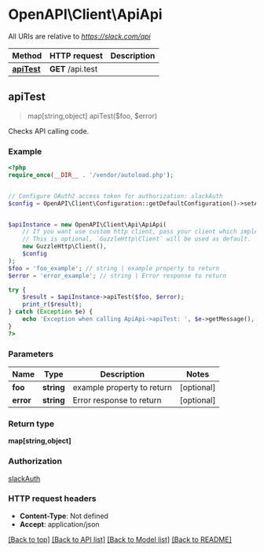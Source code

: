 # OpenAPI\Client\ApiApi

All URIs are relative to *https://slack.com/api*

Method | HTTP request | Description
------------- | ------------- | -------------
[**apiTest**](ApiApi.md#apiTest) | **GET** /api.test | 



## apiTest

> map[string,object] apiTest($foo, $error)



Checks API calling code.

### Example

```php
<?php
require_once(__DIR__ . '/vendor/autoload.php');


// Configure OAuth2 access token for authorization: slackAuth
$config = OpenAPI\Client\Configuration::getDefaultConfiguration()->setAccessToken('YOUR_ACCESS_TOKEN');


$apiInstance = new OpenAPI\Client\Api\ApiApi(
    // If you want use custom http client, pass your client which implements `GuzzleHttp\ClientInterface`.
    // This is optional, `GuzzleHttp\Client` will be used as default.
    new GuzzleHttp\Client(),
    $config
);
$foo = 'foo_example'; // string | example property to return
$error = 'error_example'; // string | Error response to return

try {
    $result = $apiInstance->apiTest($foo, $error);
    print_r($result);
} catch (Exception $e) {
    echo 'Exception when calling ApiApi->apiTest: ', $e->getMessage(), PHP_EOL;
}
?>
```

### Parameters


Name | Type | Description  | Notes
------------- | ------------- | ------------- | -------------
 **foo** | **string**| example property to return | [optional]
 **error** | **string**| Error response to return | [optional]

### Return type

**map[string,object]**

### Authorization

[slackAuth](../../README.md#slackAuth)

### HTTP request headers

- **Content-Type**: Not defined
- **Accept**: application/json

[[Back to top]](#) [[Back to API list]](../../README.md#documentation-for-api-endpoints)
[[Back to Model list]](../../README.md#documentation-for-models)
[[Back to README]](../../README.md)

